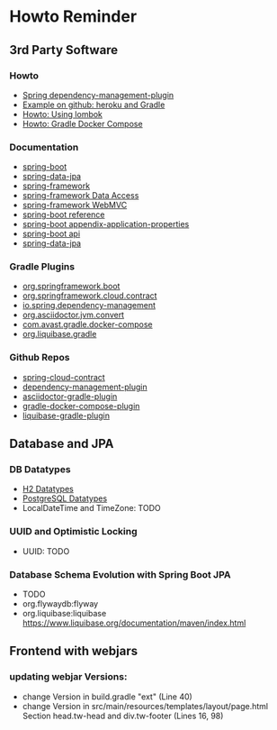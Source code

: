 # Howto Reminder

## 3rd Party Software 
### Howto
* [Spring dependency-management-plugin](https://docs.spring.io/dependency-management-plugin/docs/current/reference/html/)
* [Example on github: heroku and Gradle](https://github.com/heroku/gradle-getting-started/blob/master/build.gradle)
* [Howto: Using lombok](https://projectlombok.org/setup/overview)
* [Howto: Gradle Docker Compose](https://bmuschko.com/blog/gradle-docker-compose/)

### Documentation
* [spring-boot](https://spring.io/projects/spring-boot)
* [spring-data-jpa](https://spring.io/projects/spring-data-jpa)
* [spring-framework](https://spring.io/projects/spring-framework)
* [spring-framework Data Access](https://docs.spring.io/spring-framework/docs/current/spring-framework-reference/data-access.html)
* [spring-framework WebMVC](https://docs.spring.io/spring/docs/current/spring-framework-reference/web.html)
* [spring-boot reference](https://docs.spring.io/spring-boot/docs/2.2.5.RELEASE/reference/html/)
* [spring-boot appendix-application-properties](https://docs.spring.io/spring-boot/docs/2.2.5.RELEASE/reference/html/appendix-application-properties.html#common-application-properties)
* [spring-boot api](https://docs.spring.io/spring-boot/docs/2.2.5.RELEASE/api/)
* [spring-data-jpa](https://docs.spring.io/spring-data/jpa/docs/2.2.5.RELEASE/reference/html/#reference)

### Gradle Plugins
* [org.springframework.boot](https://plugins.gradle.org/plugin/org.springframework.boot)
* [org.springframework.cloud.contract](https://plugins.gradle.org/plugin/org.springframework.cloud.contract)
* [io.spring.dependency-management](https://plugins.gradle.org/plugin/io.spring.dependency-management)
* [org.asciidoctor.jvm.convert](https://plugins.gradle.org/plugin/org.asciidoctor.jvm.convert)
* [com.avast.gradle.docker-compose](https://plugins.gradle.org/plugin/com.avast.gradle.docker-compose)
* [org.liquibase.gradle](https://plugins.gradle.org/plugin/org.liquibase.gradle)

### Github Repos
* [spring-cloud-contract](https://github.com/spring-cloud/spring-cloud-contract)
* [dependency-management-plugin](https://github.com/spring-gradle-plugins/dependency-management-plugin)
* [asciidoctor-gradle-plugin](https://github.com/asciidoctor/asciidoctor-gradle-plugin)
* [gradle-docker-compose-plugin](https://github.com/avast/gradle-docker-compose-plugin)
* [liquibase-gradle-plugin](https://github.com/liquibase/liquibase-gradle-plugin)

## Database and JPA
### DB Datatypes
* [H2 Datatypes](http://www.h2database.com/html/datatypes.html)
* [PostgreSQL Datatypes](https://www.postgresql.org/docs/11/datatype.html)
* LocalDateTime and TimeZone: TODO

### UUID and Optimistic Locking
* UUID: TODO

### Database Schema Evolution with Spring Boot JPA
* TODO
* org.flywaydb:flyway
* org.liquibase:liquibase https://www.liquibase.org/documentation/maven/index.html
 

## Frontend with webjars

### updating webjar Versions:
* change Version in build.gradle "ext" (Line 40)
* change Version in src/main/resources/templates/layout/page.html Section head.tw-head and div.tw-footer (Lines 16, 98) 
